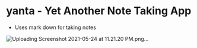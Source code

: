 
# yanta  - Yet Another Note Taking App


* Uses mark down for taking notes

![Uploading Screenshot 2021-05-24 at 11.21.20 PM.png…]()
